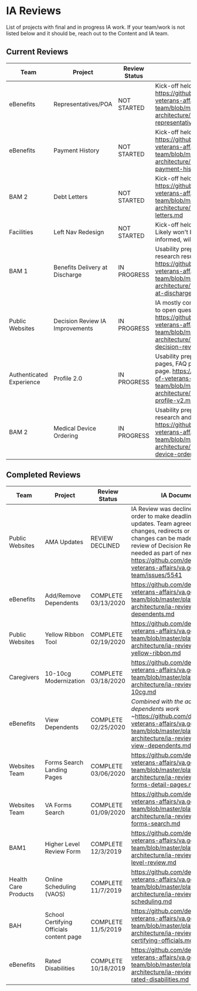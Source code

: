 # IA Reviews

List of projects with final and in progress IA work. If your team/work is not listed below and it should be, reach out to the Content and IA team.

## Current Reviews

Team | Project | Review Status | Status Notes 
--- | --- | --- | --- 
eBenefits | Representatives/POA | NOT STARTED | Kick-off held 3/24 https://github.com/department-of-veterans-affairs/va.gov-team/blob/master/platform/information-architecture/ia-reviews/ebenefits-representative.md
eBenefits | Payment History | NOT STARTED | Kick-off held 3/19 https://github.com/department-of-veterans-affairs/va.gov-team/blob/master/platform/information-architecture/ia-reviews/ebenefits-payment-history.md
BAM 2 | Debt Letters | NOT STARTED | Kick-off held 3/12 https://github.com/department-of-veterans-affairs/va.gov-team/blob/master/platform/information-architecture/ia-reviews/bam2-debt-letters.md
Facilities | Left Nav Redesign | NOT STARTED | Kick-off held 3/19, Usability prep 3/24 Likely won't be IA work to do, just informed, will review in staging.
BAM 1 | Benefits Delivery at Discharge | IN PROGRESS | Usability prep feedback given, waiting research results https://github.com/department-of-veterans-affairs/va.gov-team/blob/master/platform/information-architecture/ia-reviews/bam-benefits-at-discharge.md
Public Websites | Decision Review IA Improvements | IN PROGRESS | IA mostly complete, waiting responses to open questions https://github.com/department-of-veterans-affairs/va.gov-team/blob/master/platform/information-architecture/ia-reviews/websites-decision-reviews.md
Authenticated Experience | Profile 2.0 | IN PROGRESS | Usability prep feedback given for profile pages, FAQ page, and app directory page. https://github.com/department-of-veterans-affairs/va.gov-team/blob/master/platform/information-architecture/ia-reviews/auth-exp-profile-v2.md
BAM 2 | Medical Device Ordering | IN PROGRESS   | Usability prep feebback given. Awaiting research and results. https://github.com/department-of-veterans-affairs/va.gov-team/blob/master/platform/information-architecture/ia-reviews/bam2-med-device-order.md


## Completed Reviews

Team | Project | Review Status | IA Documentation 
--- | --- | --- | --- 
Public Websites | AMA Updates | REVIEW DECLINED | IA Review was declined by team in order to make deadline for content updates.  Team agreed that no URL changes, redirects or nav structural changes can be made.  Complete IA review of Decision Review process is needed as part of next steps. https://github.com/department-of-veterans-affairs/va.gov-team/issues/5541
eBenefits | Add/Remove Dependents | COMPLETE 03/13/2020 | https://github.com/department-of-veterans-affairs/va.gov-team/blob/master/platform/information-architecture/ia-reviews/ebenefits-dependents.md
Public Websites | Yellow Ribbon Tool | COMPLETE 02/19/2020 | https://github.com/department-of-veterans-affairs/va.gov-team/blob/master/platform/information-architecture/ia-reviews/websites-yellow-ribbon.md
Caregivers | 10-10cg Modernization | COMPLETE 03/18/2020 | https://github.com/department-of-veterans-affairs/va.gov-team/blob/master/platform/information-architecture/ia-reviews/caregiver-10-10cg.md
eBenefits | View Dependents | COMPLETE 02/25/2020  | *Combined with the add/remove dependents work* ~https://github.com/department-of-veterans-affairs/va.gov-team/blob/master/platform/information-architecture/ia-reviews/ebenefits-view-dependents.md~
Websites Team | Forms Search Landing Pages | COMPLETE 03/06/2020 | https://github.com/department-of-veterans-affairs/va.gov-team/blob/master/platform/information-architecture/ia-reviews/websites-forms-detail-pages.md
Websites Team | VA Forms Search | COMPLETE 01/09/2020 | https://github.com/department-of-veterans-affairs/va.gov-team/blob/master/platform/information-architecture/ia-reviews/websites-forms-search.md 
BAM1 | Higher Level Review Form | COMPLETE 12/3/2019 | https://github.com/department-of-veterans-affairs/va.gov-team/blob/master/platform/information-architecture/ia-reviews/bam-higher-level-review.md 
Health Care Products | Online Scheduling (VAOS) | COMPLETE 11/7/2019 |https://github.com/department-of-veterans-affairs/va.gov-team/blob/master/platform/information-architecture/ia-reviews/health-online-scheduling.md
BAH | School Certifying Officials content page | COMPLETE 11/5/2019 |https://github.com/department-of-veterans-affairs/va.gov-team/blob/master/platform/information-architecture/ia-reviews/bah-school-certifying-officials.md 
eBenefits | Rated Disabilities | COMPLETE 10/18/2019 | https://github.com/department-of-veterans-affairs/va.gov-team/blob/master/platform/information-architecture/ia-reviews/ebenefits-rated-disabilities.md
